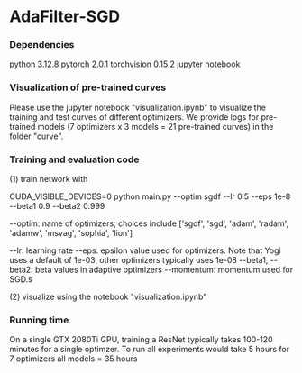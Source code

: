 # AdaFilter-SGD
### Dependencies
python 3.12.8
pytorch 2.0.1
torchvision 0.15.2
jupyter notebook
### Visualization of pre-trained curves
Please use the jupyter notebook "visualization.ipynb" to visualize the training and test curves of different optimizers. We provide logs for pre-trained models (7 optimizers x 3 models = 21 pre-trained curves) in the folder "curve".

### Training and evaluation code

(1) train network with

CUDA_VISIBLE_DEVICES=0 python main.py --optim sgdf --lr 0.5 --eps 1e-8 --beta1 0.9 --beta2 0.999 

--optim: name of optimizers, choices include ['sgdf', 'sgd', 'adam', 'radam', 'adamw', 'msvag', 'sophia', 'lion']

--lr: learning rate
--eps: epsilon value used for optimizers. Note that Yogi uses a default of 1e-03, other optimizers typically uses 1e-08
--beta1, --beta2: beta values in adaptive optimizers
--momentum: momentum used for SGD.s

(2) visualize using the notebook "visualization.ipynb"



### Running time
On a single GTX 2080Ti GPU, training a ResNet typically takes 100-120 minutes for a single optimzer. To run all experiments would take 5 hours for 7 optimizers all models = 35 hours
